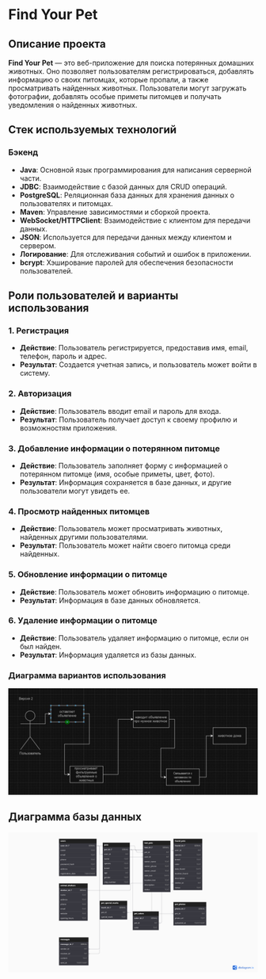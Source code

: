 # Find Your Pet

## Описание проекта
**Find Your Pet** — это веб-приложение для поиска потерянных домашних животных. Оно позволяет пользователям регистрироваться, добавлять информацию о своих питомцах, которые пропали, а также просматривать найденных животных. Пользователи могут загружать фотографии, добавлять особые приметы питомцев и получать уведомления о найденных животных.

## Стек используемых технологий

### Бэкенд
- **Java**: Основной язык программирования для написания серверной части.
- **JDBC**: Взаимодействие с базой данных для CRUD операций.
- **PostgreSQL**: Реляционная база данных для хранения данных о пользователях и питомцах.
- **Maven**: Управление зависимостями и сборкой проекта.
- **WebSocket/HTTPClient**: Взаимодействие с клиентом для передачи данных.
- **JSON**: Используется для передачи данных между клиентом и сервером.
- **Логирование**: Для отслеживания событий и ошибок в приложении.
- **bcrypt**: Хэширование паролей для обеспечения безопасности пользователей.

## Роли пользователей и варианты использования

### 1. **Регистрация**
- **Действие**: Пользователь регистрируется, предоставив имя, email, телефон, пароль и адрес.
- **Результат**: Создается учетная запись, и пользователь может войти в систему.

### 2. **Авторизация**
- **Действие**: Пользователь вводит email и пароль для входа.
- **Результат**: Пользователь получает доступ к своему профилю и возможностям приложения.

### 3. **Добавление информации о потерянном питомце**
- **Действие**: Пользователь заполняет форму с информацией о потерянном питомце (имя, особые приметы, цвет, фото).
- **Результат**: Информация сохраняется в базе данных, и другие пользователи могут увидеть ее.

### 4. **Просмотр найденных питомцев**
- **Действие**: Пользователь может просматривать животных, найденных другими пользователями.
- **Результат**: Пользователь может найти своего питомца среди найденных.

### 5. **Обновление информации о питомце**
- **Действие**: Пользователь может обновить информацию о питомце.
- **Результат**: Информация в базе данных обновляется.

### 6. **Удаление информации о питомце**
- **Действие**: Пользователь удаляет информацию о питомце, если он был найден.
- **Результат**: Информация удаляется из базы данных.

### **Диаграмма вариантов использования**
![диаграмма](UseCaseDiagram_FindYourPet.jpg)

## **Диаграмма базы данных**
![диаграмма](DataBaseDiagram_FindYourPet.png)

